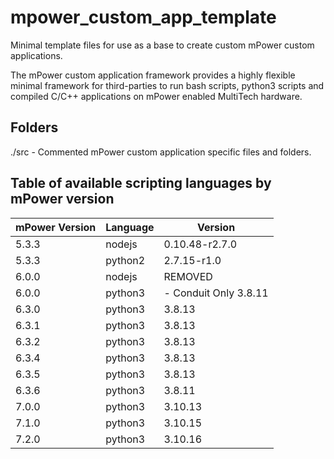# mpower_custom_app_template

Minimal template files for use as a base to create custom mPower custom applications.

The mPower custom application framework provides a highly flexible minimal framework for third-parties to run bash scripts, python3 scripts and compiled C/C++ applications on mPower enabled MultiTech hardware.

## Folders

./src - Commented mPower custom application specific files and folders.


## Table of available scripting languages by mPower version

| mPower Version | Language | Version |
| -------------- | -------- | ------- |
| 5.3.3 | nodejs | 0.10.48-r2.7.0 |
| 5.3.3 | python2 | 2.7.15-r1.0 |
| 6.0.0 | nodejs | REMOVED |
| 6.0.0 | python3 | - Conduit Only 3.8.11 |
| 6.3.0 | python3 | 3.8.13 |
| 6.3.1 | python3 | 3.8.13 |
| 6.3.2 | python3 | 3.8.13 |
| 6.3.4 | python3 | 3.8.13 |
| 6.3.5 | python3 | 3.8.13 |
| 6.3.6 | python3 | 3.8.11 |
| 7.0.0 | python3 | 3.10.13 |
| 7.1.0 | python3 | 3.10.15 |
| 7.2.0 | python3 | 3.10.16 |
